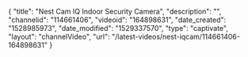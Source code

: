 {
    "title": "Nest Cam IQ Indoor Security Camera",
    "description": "",
    "channelid": "114661406",
    "videoid": "164898631",
    "date_created": "1528985973",
    "date_modified": "1529337570",
    "type": "captivate",
    "layout": "channelVideo",
    "url": "\/latest-videos\/nest-iqcam\/114661406-164898631"
}